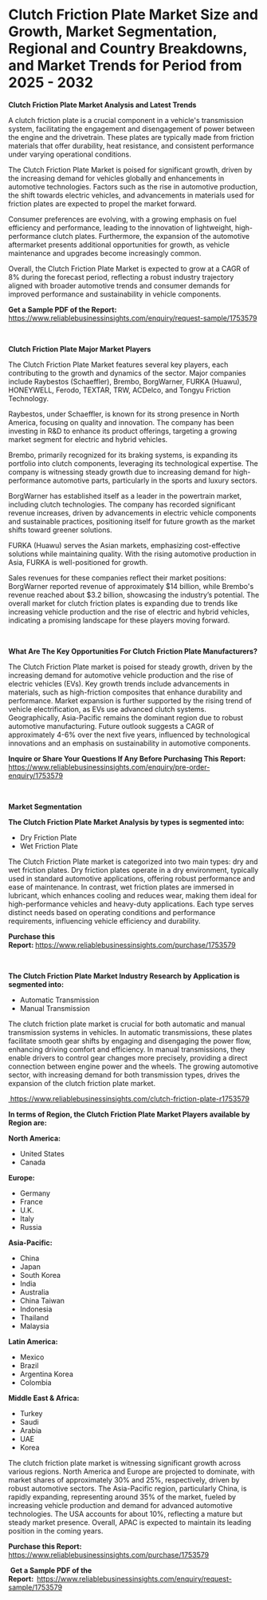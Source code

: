 <p><h1>Clutch Friction Plate Market Size and Growth, Market Segmentation, Regional and Country Breakdowns, and Market Trends for Period from 2025 -  2032</h1></p><p><strong>Clutch Friction Plate Market Analysis and Latest Trends</strong></p>
<p><p>A clutch friction plate is a crucial component in a vehicle's transmission system, facilitating the engagement and disengagement of power between the engine and the drivetrain. These plates are typically made from friction materials that offer durability, heat resistance, and consistent performance under varying operational conditions. </p><p>The Clutch Friction Plate Market is poised for significant growth, driven by the increasing demand for vehicles globally and enhancements in automotive technologies. Factors such as the rise in automotive production, the shift towards electric vehicles, and advancements in materials used for friction plates are expected to propel the market forward. </p><p>Consumer preferences are evolving, with a growing emphasis on fuel efficiency and performance, leading to the innovation of lightweight, high-performance clutch plates. Furthermore, the expansion of the automotive aftermarket presents additional opportunities for growth, as vehicle maintenance and upgrades become increasingly common. </p><p>Overall, the Clutch Friction Plate Market is expected to grow at a CAGR of 8% during the forecast period, reflecting a robust industry trajectory aligned with broader automotive trends and consumer demands for improved performance and sustainability in vehicle components.</p></p>
<p><strong>Get a Sample PDF of the Report:&nbsp;</strong> <a href="https://www.reliablebusinessinsights.com/enquiry/request-sample/1753579?utm_campaign=3075&utm_medium=2&utm_source=Github&utm_content=ia&utm_term=17042025&utm_id=clutch-friction-plate">https://www.reliablebusinessinsights.com/enquiry/request-sample/1753579</a></p>
<p>&nbsp;</p>
<p><strong>Clutch Friction Plate Major Market Players</strong></p>
<p><p>The Clutch Friction Plate Market features several key players, each contributing to the growth and dynamics of the sector. Major companies include Raybestos (Schaeffler), Brembo, BorgWarner, FURKA (Huawu), HONEYWELL, Ferodo, TEXTAR, TRW, ACDelco, and Tongyu Friction Technology.</p><p>Raybestos, under Schaeffler, is known for its strong presence in North America, focusing on quality and innovation. The company has been investing in R&D to enhance its product offerings, targeting a growing market segment for electric and hybrid vehicles.</p><p>Brembo, primarily recognized for its braking systems, is expanding its portfolio into clutch components, leveraging its technological expertise. The company is witnessing steady growth due to increasing demand for high-performance automotive parts, particularly in the sports and luxury sectors.</p><p>BorgWarner has established itself as a leader in the powertrain market, including clutch technologies. The company has recorded significant revenue increases, driven by advancements in electric vehicle components and sustainable practices, positioning itself for future growth as the market shifts toward greener solutions.</p><p>FURKA (Huawu) serves the Asian markets, emphasizing cost-effective solutions while maintaining quality. With the rising automotive production in Asia, FURKA is well-positioned for growth.</p><p>Sales revenues for these companies reflect their market positions: BorgWarner reported revenue of approximately $14 billion, while Brembo's revenue reached about $3.2 billion, showcasing the industry’s potential. The overall market for clutch friction plates is expanding due to trends like increasing vehicle production and the rise of electric and hybrid vehicles, indicating a promising landscape for these players moving forward.</p></p>
<p>&nbsp;</p>
<p><strong>What Are The Key Opportunities For Clutch Friction Plate Manufacturers?</strong></p>
<p><p>The Clutch Friction Plate market is poised for steady growth, driven by the increasing demand for automotive vehicle production and the rise of electric vehicles (EVs). Key growth trends include advancements in materials, such as high-friction composites that enhance durability and performance. Market expansion is further supported by the rising trend of vehicle electrification, as EVs use advanced clutch systems. Geographically, Asia-Pacific remains the dominant region due to robust automotive manufacturing. Future outlook suggests a CAGR of approximately 4-6% over the next five years, influenced by technological innovations and an emphasis on sustainability in automotive components.</p></p>
<p><strong>Inquire or Share Your Questions If Any Before Purchasing This Report:</strong> <a href="https://www.reliablebusinessinsights.com/enquiry/pre-order-enquiry/1753579?utm_campaign=3075&utm_medium=2&utm_source=Github&utm_content=ia&utm_term=17042025&utm_id=clutch-friction-plate">https://www.reliablebusinessinsights.com/enquiry/pre-order-enquiry/1753579</a></p>
<p>&nbsp;</p>
<p><strong>Market Segmentation</strong></p>
<p><strong>The Clutch Friction Plate Market Analysis by types is segmented into:</strong></p>
<p><ul><li>Dry Friction Plate</li><li>Wet Friction Plate</li></ul></p>
<p><p>The Clutch Friction Plate market is categorized into two main types: dry and wet friction plates. Dry friction plates operate in a dry environment, typically used in standard automotive applications, offering robust performance and ease of maintenance. In contrast, wet friction plates are immersed in lubricant, which enhances cooling and reduces wear, making them ideal for high-performance vehicles and heavy-duty applications. Each type serves distinct needs based on operating conditions and performance requirements, influencing vehicle efficiency and durability.</p></p>
<p><strong>Purchase this Report:&nbsp;</strong><a href="https://www.reliablebusinessinsights.com/purchase/1753579?utm_campaign=3075&utm_medium=2&utm_source=Github&utm_content=ia&utm_term=17042025&utm_id=clutch-friction-plate">https://www.reliablebusinessinsights.com/purchase/1753579</a></p>
<p>&nbsp;</p>
<p><strong>The Clutch Friction Plate Market Industry Research by Application is segmented into:</strong></p>
<p><ul><li>Automatic Transmission</li><li>Manual Transmission</li></ul></p>
<p><p>The clutch friction plate market is crucial for both automatic and manual transmission systems in vehicles. In automatic transmissions, these plates facilitate smooth gear shifts by engaging and disengaging the power flow, enhancing driving comfort and efficiency. In manual transmissions, they enable drivers to control gear changes more precisely, providing a direct connection between engine power and the wheels. The growing automotive sector, with increasing demand for both transmission types, drives the expansion of the clutch friction plate market.</p></p>
<p><a href="https://www.reliablebusinessinsights.com/clutch-friction-plate-r1753579?utm_campaign=3075&utm_medium=2&utm_source=Github&utm_content=ia&utm_term=17042025&utm_id=clutch-friction-plate">&nbsp;https://www.reliablebusinessinsights.com/clutch-friction-plate-r1753579</a></p>
<p><strong>In terms of Region, the Clutch Friction Plate Market Players available by Region are:</strong></p>
<p>
    <p> <strong> North America: </strong>
        <ul>
            <li>United States</li>
            <li>Canada</li>
        </ul>
        </p> 
    <p> <strong> Europe: </strong>
        <ul>
            <li>Germany</li>
            <li>France</li>
            <li>U.K.</li>
            <li>Italy</li>
            <li>Russia</li>
        </ul>
        </p> 
    <p> <strong> Asia-Pacific: </strong>
        <ul>
            <li>China</li>
            <li>Japan</li>
            <li>South Korea</li>
            <li>India</li>
            <li>Australia</li>
            <li>China Taiwan</li>
            <li>Indonesia</li>
            <li>Thailand</li>
            <li>Malaysia</li>
        </ul>
        </p> 
    <p> <strong> Latin America: </strong>
        <ul>
            <li>Mexico</li>
            <li>Brazil</li>
            <li>Argentina Korea</li>
            <li>Colombia</li>
        </ul>
        </p> 
    <p> <strong> Middle East & Africa: </strong>
        <ul>
            <li>Turkey</li>
            <li>Saudi</li>
            <li>Arabia</li>
            <li>UAE</li>
            <li>Korea</li>
        </ul>
    </p>
    </p>
<p><p>The clutch friction plate market is witnessing significant growth across various regions. North America and Europe are projected to dominate, with market shares of approximately 30% and 25%, respectively, driven by robust automotive sectors. The Asia-Pacific region, particularly China, is rapidly expanding, representing around 35% of the market, fueled by increasing vehicle production and demand for advanced automotive technologies. The USA accounts for about 10%, reflecting a mature but steady market presence. Overall, APAC is expected to maintain its leading position in the coming years.</p></p>
<p><strong>Purchase this Report: </strong><a href="https://www.reliablebusinessinsights.com/purchase/1753579?utm_campaign=3075&utm_medium=2&utm_source=Github&utm_content=ia&utm_term=17042025&utm_id=clutch-friction-plate">https://www.reliablebusinessinsights.com/purchase/1753579</a></p>
<p>&nbsp;<strong>Get a Sample PDF of the Report:&nbsp;&nbsp;</strong><a href="https://www.reliablebusinessinsights.com/enquiry/request-sample/1753579?utm_campaign=3075&utm_medium=2&utm_source=Github&utm_content=ia&utm_term=17042025&utm_id=clutch-friction-plate">https://www.reliablebusinessinsights.com/enquiry/request-sample/1753579</a></p>
<p><strong></strong></p>
<p><p></p><p></p><p></p></p>